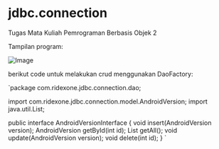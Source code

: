 # jdbc.connection
Tugas Mata Kuliah Pemrograman Berbasis Objek 2

Tampilan program:

![Image](https://github.com/user-attachments/assets/0a74dd44-395f-4b08-8265-c38289f8954f)

berikut code untuk melakukan crud menggunakan DaoFactory:


`package com.ridexone.jdbc.connection.dao;

import com.ridexone.jdbc.connection.model.AndroidVersion;
import java.util.List;

public interface AndroidVersionInterface {
    void insert(AndroidVersion version);
    AndroidVersion getById(int id);
    List<AndroidVersion> getAll();
    void update(AndroidVersion version);
    void delete(int id);
}
`
